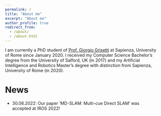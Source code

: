 ```yaml
---
permalink: /
title: "About me"
excerpt: "About me"
author_profile: true
redirect_from: 
  - /about/
  - /about.html
---
```


I am currently a PhD student of [Prof. Giorgio Grisetti](https://sites.google.com/dis.uniroma1.it/grisetti/home) at Sapienza, University of Rome since January 2020. I received my Computer Science Bachelor’s degree from the University of Salford, UK (in 2017) and my Artificial Intelligence and Robotics Master’s degree with distinction from Sapienza, University of Rome (in 2020). 

News
======
- 30.06.2022: Our paper ‘MD-SLAM: Multi-cue Direct SLAM’ was accepted at IROS 2022!
